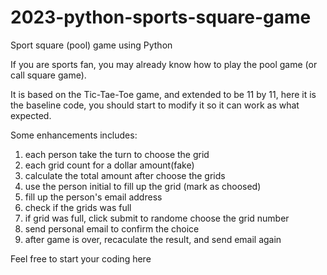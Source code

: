 # 2023-python-sports-square-game
Sport square (pool) game using Python

If you are sports fan, you may already know how to play the pool game (or call square game).

It is based on the Tic-Tae-Toe game, and extended to be 11 by 11, here it is the baseline code, you should start to modify it so it can work as what expected.

Some enhancements includes:

1. each person take the turn to choose the grid
2. each grid count for a dollar amount(fake)
3. calculate the total amount after choose the grids
4. use the person initial to fill up the grid (mark as choosed)
5. fill up the person's email address
7. check if the grids was full
8. if grid was full, click submit to randome choose the grid number
9. send personal email to confirm the choice
10. after game is over, recaculate the result, and send email again

Feel free to start your coding here
